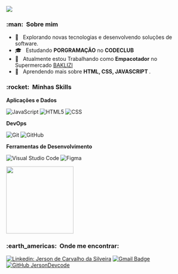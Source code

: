 
![](https://komarev.com/ghpvc/?username=JersonDevcodes&color=006bed)

<h3> :man: &nbsp;Sobre mim </h3>

- 🤔 &nbsp; Explorando novas tecnologias e desenvolvendo soluções de software.
- 🎓 &nbsp; Estudando <b>PORGRAMAÇÃO</b> no <b>CODECLUB</b> 
- 💼 &nbsp; Atualmente estou Trabalhando como <b>Empacotador</b> no Supermercado <a href="http://supermercadosbaklizi.com.br/baklizi/">BAKLIZI</a>
- 🌱 &nbsp; Aprendendo mais sobre <b>HTML, CSS, JAVASCRIPT </b>.

<h3> :rocket: &nbsp;Minhas Skills </h3>

**Aplicações e Dados**

  ![JavaScript](https://img.shields.io/badge/-JavaScript-333333?style=flat&logo=javascript)
  ![HTML5](https://img.shields.io/badge/-HTML5-333333?style=flat&logo=HTML5)
  ![CSS](https://img.shields.io/badge/-CSS-333333?style=flat&logo=CSS3&logoColor=1572B6)


**DevOps**

  ![Git](https://img.shields.io/badge/-Git-333333?style=flat&logo=git)
  ![GitHub](https://img.shields.io/badge/-GitHub-333333?style=flat&logo=github)

**Ferramentas de Desenvolvimento**

  ![Visual Studio Code](https://img.shields.io/badge/-Visual%20Studio%20Code-333333?style=flat&logo=visual-studio-code&logoColor=007ACC)
  ![Figma](https://img.shields.io/badge/-Figma-333333?style=flat&logo=figma&logoColor=007ACC)
<br/>

<a href="https://github.com/JersonDevcode">
  <img height="180em" src="https://github-readme-stats.vercel.app/api?username=JersonDevcode&theme=dracula&show_icons=true" />
</a>

<br/>

<h3> :earth_americas: &nbsp;Onde me encontrar: </h3> 

[![Linkedin: Jerson de Carvalho da Silveira](https://img.shields.io/badge/-JersonDeCarvalhoDaSilveira-blue?style=flat-square&logo=linkedin&logoColor=white&link=LINK-https://www.linkedin.com/in/jerson-de-carvalho-da-silveira-04815522a/)](https://www.linkedin.com/in/jerson-de-carvalho-da-silveira-04815522a/)
[![Gmail Badge](https://img.shields.io/badge/-jersondasilveira@gmail.com-006bed?style=flat-square&logo=Gmail&logoColor=white&link=mailto:secretgames33@gmail.com)](mailto:jersondasilveira@gmail.com)
[![GitHub JersonDevcode]( https://img.shields.io/github/followers/JersonDevcode?label=follow&style=social)](https://github.com/JersonDevcode)

